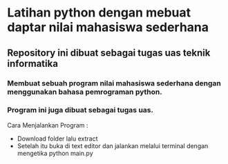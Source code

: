 # Latihan python dengan mebuat daptar nilai mahasiswa sederhana 

## Repository ini dibuat sebagai tugas uas teknik informatika

### Membuat sebuah program nilai mahasiswa sederhana dengan menggunakan bahasa pemrograman python.

### Program ini juga dibuat sebagai tugas uas.

Cara Menjalankan Program :

* Download folder lalu extract
* Setelah itu buka di text editor dan jalankan melalui terminal dengan mengetika python main.py
